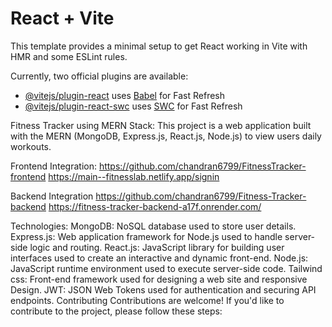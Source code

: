 # React + Vite

This template provides a minimal setup to get React working in Vite with HMR and some ESLint rules.

Currently, two official plugins are available:

- [@vitejs/plugin-react](https://github.com/vitejs/vite-plugin-react/blob/main/packages/plugin-react/README.md) uses [Babel](https://babeljs.io/) for Fast Refresh
- [@vitejs/plugin-react-swc](https://github.com/vitejs/vite-plugin-react-swc) uses [SWC](https://swc.rs/) for Fast Refresh


Fitness Tracker using MERN Stack:
This project is a web application built with the MERN (MongoDB, Express.js, React.js, Node.js) to view users daily workouts.

Frontend Integration:
https://github.com/chandran6799/FitnessTracker-frontend
https://main--fitnesslab.netlify.app/signin

Backend Integration
https://github.com/chandran6799/Fitness-Tracker-backend
https://fitness-tracker-backend-a17f.onrender.com/

Technologies:
MongoDB: NoSQL database used to store user details.
Express.js: Web application framework for Node.js used to handle server-side logic and routing.
React.js: JavaScript library for building user interfaces used to create an interactive and dynamic front-end.
Node.js: JavaScript runtime environment used to execute server-side code.
Tailwind css: Front-end framework used for designing a web site and responsive Design.
JWT: JSON Web Tokens used for authentication and securing API endpoints.
Contributing
Contributions are welcome! If you'd like to contribute to the project, please follow these steps:
